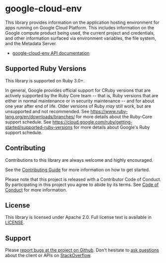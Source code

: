 # google-cloud-env

This library provides information on the application hosting environment for
apps running on Google Cloud Platform. This includes information on the Google
compute product being used, the current project and credentials, and other
information surfaced via environment variables, the file system, and the
Metadata Server.

- [google-cloud-env API documentation](https://googleapis.dev/ruby/google-cloud-env/latest)

## Supported Ruby Versions

This library is supported on Ruby 3.0+.

In general, Google provides official support for CRuby versions that are
actively supported by the Ruby Core team -- that is, Ruby versions that are
either in normal maintenance or in security maintenance -- and for about one
year after end of life. Older versions of Ruby _may_ still work, but are
unsupported and not recommended. See
https://www.ruby-lang.org/en/downloads/branches/ for more details about the
Ruby-Core support schedule. See 
https://cloud.google.com/ruby/getting-started/supported-ruby-versions for more
details about Google's Ruby support schedule.

## Contributing

Contributions to this library are always welcome and highly encouraged.

See the [Contributing
Guide](https://googleapis.dev/ruby/google-cloud-env/latest/file.CONTRIBUTING.html)
for more information on how to get started.

Please note that this project is released with a Contributor Code of Conduct. By
participating in this project you agree to abide by its terms. See [Code of
Conduct](https://googleapis.dev/ruby/google-cloud-env/latest/file.CODE_OF_CONDUCT.html)
for more information.

## License

This library is licensed under Apache 2.0. Full license text is available in
[LICENSE](https://googleapis.dev/ruby/google-cloud-env/latest/file.LICENSE.html).

## Support

Please [report bugs at the project on
Github](https://github.com/googleapis/google-cloud-ruby/issues). Don't
hesitate to [ask
questions](http://stackoverflow.com/questions/tagged/google-cloud-platform+ruby)
about the client or APIs on [StackOverflow](http://stackoverflow.com).

